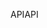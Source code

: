 <span data-ttu-id="ac40b-101">API</span><span class="sxs-lookup"><span data-stu-id="ac40b-101">API</span></span>